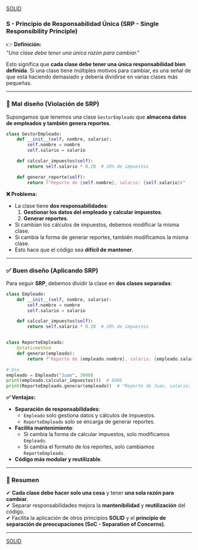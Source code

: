[SOLID](./solid.md)

### **S - Principio de Responsabilidad Única (SRP - Single Responsibility Principle)**

👉 **Definición:**  
*"Una clase debe tener una única razón para cambiar."*  

Esto significa que **cada clase debe tener una única responsabilidad bien definida**. Si una clase tiene múltiples motivos para cambiar, es una señal de que está haciendo demasiado y debería dividirse en varias clases más pequeñas.

---

### **🔴 Mal diseño (Violación de SRP)**
Supongamos que tenemos una clase `GestorEmpleado` que **almacena datos de empleados y también genera reportes**.

```python
class GestorEmpleado:
    def __init__(self, nombre, salario):
        self.nombre = nombre
        self.salario = salario

    def calcular_impuestos(self):
        return self.salario * 0.20  # 20% de impuestos

    def generar_reporte(self):
        return f"Reporte de {self.nombre}, salario: {self.salario}€"
```

**❌ Problema:**  
- La clase tiene **dos responsabilidades**:  
  1. **Gestionar los datos del empleado y calcular impuestos**.  
  2. **Generar reportes**.  
- Si cambian los cálculos de impuestos, debemos modificar la misma clase.  
- Si cambia la forma de generar reportes, también modificamos la misma clase.  
- Esto hace que el código sea **difícil de mantener**.

---

### **✅ Buen diseño (Aplicando SRP)**

Para seguir **SRP**, debemos dividir la clase en **dos clases separadas**:

```python
class Empleado:
    def __init__(self, nombre, salario):
        self.nombre = nombre
        self.salario = salario

    def calcular_impuestos(self):
        return self.salario * 0.20  # 20% de impuestos


class ReporteEmpleado:
    @staticmethod
    def generar(empleado):
        return f"Reporte de {empleado.nombre}, salario: {empleado.salario}€"

# Uso
empleado = Empleado("Juan", 3000)
print(empleado.calcular_impuestos())  # 600€
print(ReporteEmpleado.generar(empleado))  # "Reporte de Juan, salario: 3000€"
```

**✅ Ventajas:**
- **Separación de responsabilidades**:  
  - `Empleado` solo gestiona datos y cálculos de impuestos.  
  - `ReporteEmpleado` solo se encarga de generar reportes.  
- **Facilita mantenimiento**:  
  - Si cambia la forma de calcular impuestos, solo modificamos `Empleado`.  
  - Si cambia el formato de los reportes, solo cambiamos `ReporteEmpleado`.  
- **Código más modular y reutilizable**.

---

### **📌 Resumen**
✔ **Cada clase debe hacer solo una cosa** y tener **una sola razón para cambiar**.  
✔ Separar responsabilidades mejora la **mantenibilidad** y **reutilización** del código.  
✔ Facilita la aplicación de otros principios **SOLID** y el **principio de separación de preocupaciones (SoC - Separation of Concerns)**.

---

[SOLID](./solid.md)